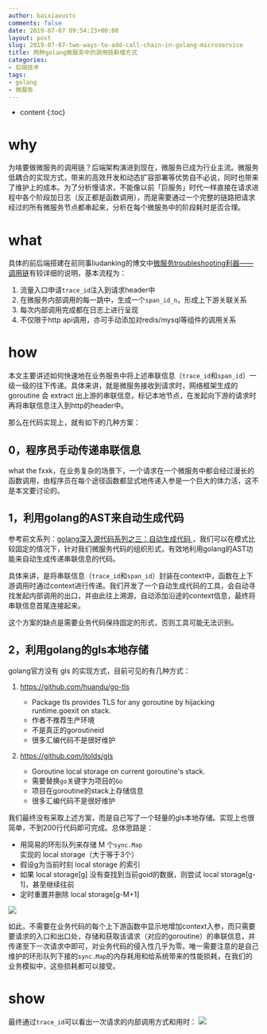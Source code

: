 ```yaml
---
author: baixiaoustc
comments: false
date: 2019-07-07 09:54:23+00:00
layout: post
slug: 2019-07-07-two-ways-to-add-call-chain-in-golang-microservice
title: 两种golang微服务中的调用链新增方式
categories:
- 后端技术
tags:
- golang 
- 微服务
---
```


* content 
{:toc}

# why
为啥要做微服务的调用链？后端架构演进到现在，微服务已成为行业主流。微服务低耦合的实现方式，带来的高效开发和动态扩容部署等优势自不必说，同时也带来了维护上的成本。为了分析慢请求，不能像以前「巨服务」时代一样直接在请求进程中各个阶段加日志（反正都是函数调用），而是需要通过一个完整的链路把请求经过的所有微服务节点都串起来，分析在每个微服务中的阶段耗时是否合理。

# what
具体的前后端搭建在前同事liudanking的博文中[微服务troubleshooting利器——调用链](https://liudanking.com/arch/micro-service-troubleshooting-tool-distributed-tracing/)有较详细的说明，基本流程为：

1. 流量入口申请`trace_id`注入到请求header中
2. 在微服务内部调用的每一跳中，生成一个`span_id_n`，形成上下游关联关系
3. 每次内部调用完成都在日志上进行呈现
4. 不仅限于http api调用，亦可手动添加对redis/mysql等组件的调用关系

# how
本文主要讲述如何快速地在业务服务中将上述串联信息（`trace_id`和`span_id`）一级一级的往下传递。具体来讲，就是微服务接收到请求时，网络框架生成的 goroutine 会 extract 出上游的串联信息，标记本地节点，在发起向下游的请求时再将串联信息注入到http的header中。

那么在代码实现上，就有如下的几种方案：

## 0，程序员手动传递串联信息
what the fxxk，在业务复杂的场景下，一个请求在一个微服务中都会经过漫长的函数调用，由程序员在每个途径函数都显式地传递入参是一个巨大的体力活，这不是本文要讨论的。

## 1，利用golang的AST来自动生成代码
参考前文系列：[golang深入源代码系列之三：自动生成代码
](https://baixiaoustc.github.io/2019/01/23/2019-01-23-golang-code-inspector-3-auto-generation-code/)，我们可以在模式比较固定的情况下，针对我们微服务代码的组织形式，有效地利用golang的AST功能来自动生成传递串联信息的代码。

具体来讲，是将串联信息（`trace_id`和`span_id`）封装在context中，函数在上下游调用时通过context进行传递。我们开发了一个自动生成代码的工具，会自动寻找发起内部调用的出口，并由此往上溯源，自动添加沿途的context信息，最终将串联信息首尾连接起来。

这个方案的缺点是需要业务代码保持固定的形式，否则工具可能无法识别。

## 2，利用golang的gls本地存储
golang官方没有 gls 的实现方式，目前可见的有几种方式：

1. https://github.com/huandu/go-tls
	- Package tls provides TLS for any goroutine by hijacking runtime.goexit on stack. 
	- 作者不推荐生产环境
	- 不是真正的goroutineid
	- 很多汇编代码不是很好维护

2. https://github.com/jtolds/gls
	- Goroutine local storage on current goroutine's stack.
	- 需要替换`go`关键字为项目的`Go`
	- 项目在goroutine的stack上存储信息
	- 很多汇编代码不是很好维护

我们最终没有采取上述方案，而是自己写了一个轻量的gls本地存储。实现上也很简单，不到200行代码即可完成。总体思路是：

- 用简易的环形队列来存储 M 个`sync.Map`实现的 local storage（大于等于3个）
- 假设g为当前时刻 local storage 的索引
- 如果 local storage[g] 没有查找到当前goid的数据，则尝试 local storage[g-1]，甚至继续往前
- 定时重置并删除 local storage[g-M+1]

![](http://image99.renyit.com/image/2019-07-07-2.png)

如此，不需要在业务代码的每个上下游函数中显示地增加context入参，而只需要要请求的入口和出口处，存储和获取该请求（对应的goroutine）的串联信息，并传递至下一次请求中即可，对业务代码的侵入性几乎为零。唯一需要注意的是自己维护的环形队列下接的`sync.Map`的内存耗用和给系统带来的性能损耗，在我们的业务模拟中，这些损耗都可以接受。

# show
最终通过`trace_id`可以看出一次请求的内部调用方式和用时：
![](http://image99.renyit.com/image/2019-07-07-1.png)